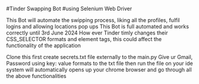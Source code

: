 #Tinder Swapping Bot 
#using Selenium Web Driver

This Bot will automate the swipping process, liking all the profiles, fulfil logins and allowing locations pop ups
This Bot is full automated and works correctly until 3rd June 2024
How ever Tinder timly changes their CSS_SELECTOR formats and element tags, this could affect the functionality of the application

Clone this first
create secrets.txt file externally to the main.py
Give ur Gmail, Password using key: value formats to the txt file
then run the file on your ide
system will automatically opens up your chrome browser and go through all the above functionalities
